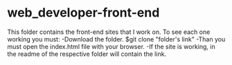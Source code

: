 # web_developer-front-end
This folder contains the front-end sites that I work on. 
To see each one working you must:
-Download the folder.
$git clone "folder's link"
-Than you must open the index.html file with your browser.
-If the site is working, in the readme of the respective folder will contain the link.
